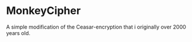 # MonkeyCipher
A simple modification of the Ceasar-encryption that i originally over 2000 years old.

